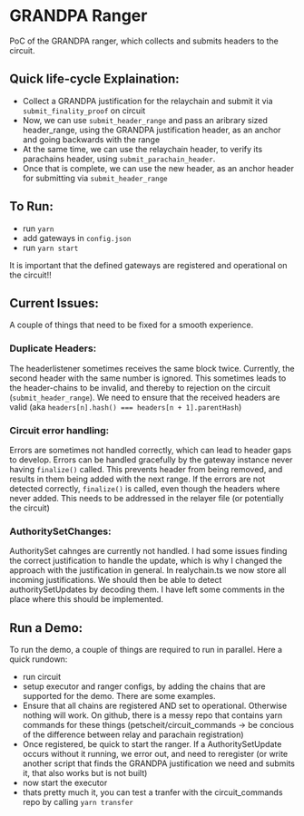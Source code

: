 # GRANDPA Ranger
PoC of the GRANDPA ranger, which collects and submits headers to the circuit.

## Quick life-cycle Explaination:
- Collect a GRANDPA justification for the relaychain and submit it via `submit_finality_proof` on circuit
- Now, we can use `submit_header_range` and pass an aribrary sized header_range, using the GRANDPA justification header, as an anchor and going backwards with the range
- At the same time, we can use the relaychain header, to verify its parachains header, using `submit_parachain_header`.
- Once that is complete, we can use the new header, as an anchor header for submitting via `submit_header_range`

## To Run:
- run `yarn`
- add gateways in `config.json`
- run `yarn start`

It is important that the defined gateways are registered and operational on the circuit!!

## Current Issues:
A couple of things that need to be fixed for a smooth experience.

### Duplicate Headers:
The headerlistener sometimes receives the same block twice. Currently, the second header with the same number is ignored. This sometimes leads to the header-chains to be invalid, and thereby to rejection on the circuit (`submit_header_range`). We need to ensure that the received headers are valid (aka `headers[n].hash() === headers[n + 1].parentHash`)

### Circuit error handling:
Errors are sometimes not handled correctly, which can lead to header gaps to develop. Errors can be handled gracefully by the gateway instance never having `finalize()` called. This prevents header from being removed, and results in them being added with the next range. If the errors are not detected correctly, `finalize()` is called, even though the headers where never added. This needs to be addressed in the relayer file (or potentially the circuit)

### AuthoritySetChanges:
AuthoritySet cahnges are currently not handled. I had some issues finding the correct justification to handle the update, which is why I changed the approach with the justification in general. In realychain.ts we now store all incoming justifications. We should then be able to detect authoritySetUpdates by decoding them. I have left some comments in the place where this should be implemented.

## Run a Demo:
To run the demo, a couple of things are required to run in parallel. Here a quick rundown:

- run circuit
- setup executor and ranger configs, by adding the chains that are supported for the demo. There are some examples.
- Ensure that all chains are registered AND set to operational. Otherwise nothing will work. On github, there is a messy repo that contains yarn commands for these things (petscheit/circuit_commands -> be concious of the difference between relay and parachain registration)
- Once registered, be quick to start the ranger. If a AuthoritySetUpdate occurs without it running, we error out, and need to reregister (or write another script that finds the GRANDPA justification we need and submits it, that also works but is not built)
- now start the executor
- thats pretty much it, you can test a tranfer with the circuit_commands repo by calling `yarn transfer`
